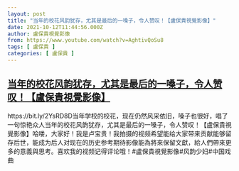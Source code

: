 ```yaml
---
layout: post
title: "当年的校花风韵犹存，尤其是最后的一嗓子，令人赞叹！【盧保貴視覺影像】"
date: 2021-10-12T11:44:56.000Z
author: 盧保貴視覺影像
from: https://www.youtube.com/watch?v=AghtivQoSu8
tags: [ 盧保貴 ]
categories: [ 盧保貴 ]
---
```

<!--1634039096000-->
[当年的校花风韵犹存，尤其是最后的一嗓子，令人赞叹！【盧保貴視覺影像】](https://www.youtube.com/watch?v=AghtivQoSu8)
------

<div>
https://bit.ly/2YsRD8D当年学校的校花，现在仍然风采依旧，嗓子也很好，唱了一句惊艳众人当年的校花风韵犹存，尤其是最后的一嗓子，令人赞叹！【盧保貴視覺影像】哈喽，大家好！我是卢宝贵！我拍摄的视频希望能给大家带来贡献能够留存后世，能成为后人对现在的历史参考期待影像能為將來保留文獻，給人們帶來更多的意義與思考。喜欢我的视频记得评论哦！#盧保貴視覺影像#风韵少妇#中国戏曲
</div>
